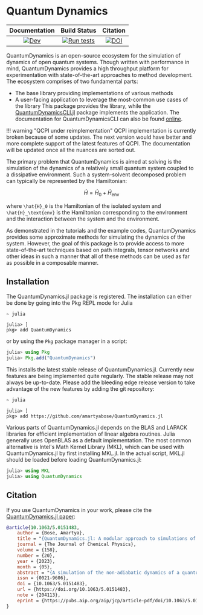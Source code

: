 # Quantum Dynamics

| **Documentation** | **Build Status** | **Citation** |
|:-----------------:|:---------:|:-------------:|
|[![Dev](https://img.shields.io/badge/docs-dev-blue.svg)](https://amartyabose.github.io/QuantumDynamics.jl/dev/)|[![Run tests](https://github.com/amartyabose/QuantumDynamics.jl/actions/workflows/test.yml/badge.svg?branch=main)](https://github.com/amartyabose/QuantumDynamics.jl/actions/workflows/test.yml)|[![DOI](https://img.shields.io/badge/DOI-10.1063/5.0151483-blue.svg)](https://doi.org/10.1063/5.0151483)|

QuantumDynamics is an open-source ecosystem for the simulation of dynamics of open quantum systems. Though written with performance in mind, QuantumDynamics provides a high throughput platform for experimentation with state-of-the-art approaches to method development. The ecosystem comprises of two fundamental parts:
- The base library providing implementations of various methods
- A user-facing application to leverage the most-common use cases of the library
This package provides the library, while the [QuantumDynamicsCLI.jl](https://github.com/amartyabose/QuantumDynamicsCLI.jl) package implements the application. The documentation for QuantumDynamicsCLI can also be found [online](https://amartyabose.github.io/QuantumDynamicsCLI.jl/dev/index.html).

!!! warning "QCPI under reimplementation"
    QCPI implementation is currently broken because of some updates. The next version would have better and more complete support of the latest features of QCPI. The documentation will be updated once all the nuances are sorted out.

The primary problem that QuantumDynamics is aimed at solving is the simulation of the dynamics of a relatively small quantum system coupled to a dissipative environment. Such a system-solvent decomposed problem can typically be represented by the Hamiltonian:
```math
\hat{H} = \hat{H}_0 + \hat{H}_\text{env}
```
where ``\hat{H}_0`` is the Hamiltonian of the isolated system and ``\hat{H}_\text{env}`` is the Hamiltonian corresponding to the environment and the interaction between the system and the environment.

As demonstrated in the tutorials and the example codes, QuantumDynamics provides some approximate methods for simulating the dynamics of the system. However, the goal of this package is to provide access to more state-of-the-art techniques based on path integrals, tensor networks and other ideas in such a manner that all of these methods can be used as far as possible in a composable manner.

## Installation
The QuantumDynamics.jl package is registered. The installation can either be done by going into the Pkg REPL mode for Julia

```bash
~ julia
```

```
julia> ]
pkg> add QuantumDynamics
```

or by using the `Pkg` package manager in a script:

```julia
julia> using Pkg
julia> Pkg.add("QuantumDynamics")
```

This installs the latest stable release of QuantumDynamics.jl. Currently new features are being implemented quite regularly. The stable release may not always be up-to-date. Please add the bleeding edge release version to take advantage of the new features by adding the git repository:
```bash
~ julia
```

```
julia> ]
pkg> add https://github.com/amartyabose/QuantumDynamics.jl
```

Various parts of QuantumDynamics.jl depends on the BLAS and LAPACK libraries for efficient implementation of linear algebra routines. Julia generally uses OpenBLAS as a default implementation. The most common alternative is Intel's Math Kernel Library (MKL), which can be used with QuantumDynamics.jl by first installing MKL.jl. In the actual script, MKL.jl should be loaded before loading QuantumDynamics.jl:
```julia
julia> using MKL
julia> using QuantumDynamics
```

## Citation
If you use QuantumDynamics in your work, please cite the [QuantumDynamics.jl paper](https://pubs.aip.org/aip/jcp/article/158/20/204113/2892511/QuantumDynamics-jl-A-modular-approach-to):
```bibtex
@article{10.1063/5.0151483,
    author = {Bose, Amartya},
    title = "{QuantumDynamics.jl: A modular approach to simulations of dynamics of open quantum systems}",
    journal = {The Journal of Chemical Physics},
    volume = {158},
    number = {20},
    year = {2023},
    month = {05},
    abstract = "{A simulation of the non-adiabatic dynamics of a quantum system coupled to dissipative environments poses significant challenges. New sophisticated methods are regularly being developed with an eye toward moving to larger systems and more complicated descriptions of solvents. Many of these methods, however, are quite difficult to implement and debug. Furthermore, trying to make the individual algorithms work together through a modular application programming interface can be quite difficult as well. We present a new, open-source software framework, QuantumDynamics.jl, designed to address these challenges. It provides implementations of a variety of perturbative and non-perturbative methods for simulating the dynamics of these systems. Most prominently, QuantumDynamics.jl supports hierarchical equations of motion and methods based on path integrals. An effort has been made to ensure maximum compatibility of the interface between the various methods. Additionally, QuantumDynamics.jl, being built on a high-level programming language, brings a host of modern features to explorations of systems, such as the usage of Jupyter notebooks and high level plotting, the possibility of leveraging high-performance machine learning libraries for further development. Thus, while the built-in methods can be used as end-points in themselves, the package provides an integrated platform for experimentation, exploration, and method development.}",
    issn = {0021-9606},
    doi = {10.1063/5.0151483},
    url = {https://doi.org/10.1063/5.0151483},
    note = {204113},
    eprint = {https://pubs.aip.org/aip/jcp/article-pdf/doi/10.1063/5.0151483/17794821/204113\_1\_5.0151483.pdf},
}
```